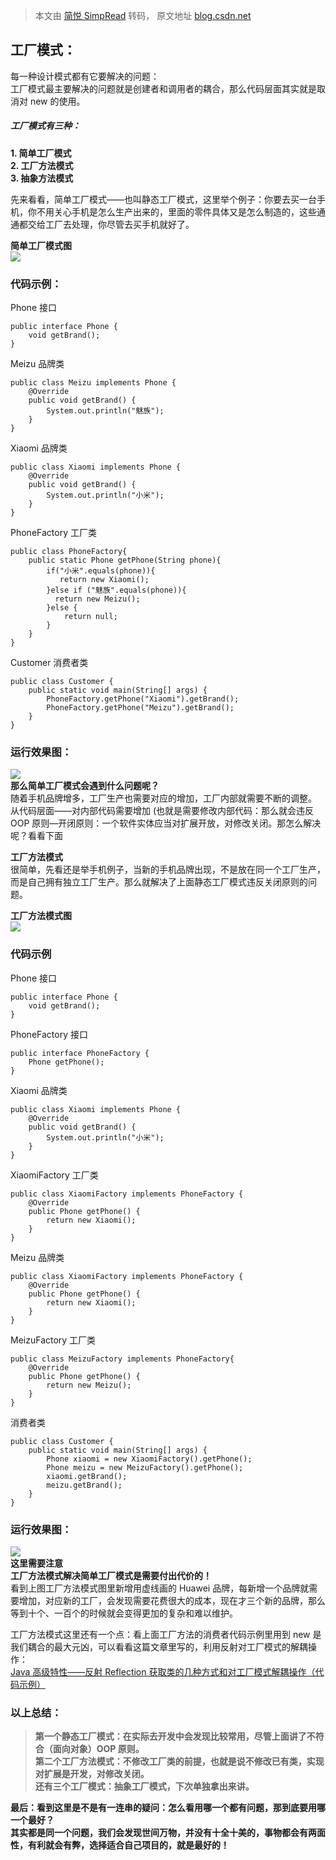 > 本文由 [简悦 SimpRead](http://ksria.com/simpread/) 转码， 原文地址 [blog.csdn.net](https://blog.csdn.net/A_hxy/article/details/105758657)

工厂模式：
-----

每一种设计模式都有它要解决的问题：  
工厂模式最主要解决的问题就是创建者和调用者的耦合，那么代码层面其实就是取消对 new 的使用。

##### 工厂模式有三种：

**1. 简单工厂模式  
2. 工厂方法模式  
3. 抽象方法模式**

先来看看，简单工厂模式——也叫静态工厂模式，这里举个例子：你要去买一台手机，你不用关心手机是怎么生产出来的，里面的零件具体又是怎么制造的，这些通通都交给工厂去处理，你尽管去买手机就好了。

**简单工厂模式图**  
![](https://img-blog.csdnimg.cn/20200426164316984.png?x-oss-process=image/watermark,type_ZmFuZ3poZW5naGVpdGk,shadow_10,text_aHR0cHM6Ly9ibG9nLmNzZG4ubmV0L0FfaHh5,size_16,color_FFFFFF,t_70)

### 代码示例：

Phone 接口

```
public interface Phone {
    void getBrand();
}
```

Meizu 品牌类

```
public class Meizu implements Phone {
    @Override
    public void getBrand() {
        System.out.println("魅族");
    }
}
```

Xiaomi 品牌类

```
public class Xiaomi implements Phone {
    @Override
    public void getBrand() {
        System.out.println("小米");
    }
}
```

PhoneFactory 工厂类

```
public class PhoneFactory{
    public static Phone getPhone(String phone){
        if("小米".equals(phone)){
           return new Xiaomi();
        }else if ("魅族".equals(phone)){
          return new Meizu();
        }else {
            return null;
        }
    }
}
```

Customer 消费者类

```
public class Customer {
    public static void main(String[] args) {
        PhoneFactory.getPhone("Xiaomi").getBrand();
        PhoneFactory.getPhone("Meizu").getBrand();
    }
}
```

### 运行效果图：

![](https://img-blog.csdnimg.cn/20200426190209484.png)  
**那么简单工厂模式会遇到什么问题呢？**  
随着手机品牌增多，工厂生产也需要对应的增加，工厂内部就需要不断的调整。  
从代码层面——对内部代码需要增加 (也就是需要修改内部代码：那么就会违反 OOP 原则—开闭原则：一个软件实体应当对扩展开放，对修改关闭。那怎么解决呢？看看下面

**工厂方法模式**  
很简单，先看还是举手机例子，当新的手机品牌出现，不是放在同一个工厂生产，而是自己拥有独立工厂生产。那么就解决了上面静态工厂模式违反关闭原则的问题。

**工厂方法模式图**  
![](https://img-blog.csdnimg.cn/20200426164343845.png?x-oss-process=image/watermark,type_ZmFuZ3poZW5naGVpdGk,shadow_10,text_aHR0cHM6Ly9ibG9nLmNzZG4ubmV0L0FfaHh5,size_16,color_FFFFFF,t_70)

### 代码示例

Phone 接口

```
public interface Phone {
    void getBrand();
}
```

PhoneFactory 接口

```
public interface PhoneFactory {
    Phone getPhone();
}
```

Xiaomi 品牌类

```
public class Xiaomi implements Phone {
    @Override
    public void getBrand() {
        System.out.println("小米");
    }
}
```

XiaomiFactory 工厂类

```
public class XiaomiFactory implements PhoneFactory {
    @Override
    public Phone getPhone() {
        return new Xiaomi();
    }
}
```

Meizu 品牌类

```
public class XiaomiFactory implements PhoneFactory {
    @Override
    public Phone getPhone() {
        return new Xiaomi();
    }
}
```

MeizuFactory 工厂类

```
public class MeizuFactory implements PhoneFactory{
    @Override
    public Phone getPhone() {
        return new Meizu();
    }
}
```

消费者类

```
public class Customer {
    public static void main(String[] args) {
        Phone xiaomi = new XiaomiFactory().getPhone();
        Phone meizu = new MeizuFactory().getPhone();
        xiaomi.getBrand();
        meizu.getBrand();
    }
}
```

### 运行效果图：

![](https://img-blog.csdnimg.cn/20200426215113527.png)  
**这里需要注意  
工厂方法模式解决简单工厂模式是需要付出代价的！**  
看到上图工厂方法模式图里新增用虚线画的 Huawei 品牌，每新增一个品牌就需要增加，对应新的工厂，会发现需要花费很大的成本，现在才三个新的品牌，那么等到十个、一百个的时候就会变得更加的复杂和难以维护。

工厂方法模式这里还有一个点：看上面工厂方法的消费者代码示例里用到 new 是我们耦合的最大元凶，可以看看这篇文章里写的，利用反射对工厂模式的解耦操作：  
[Java 高级特性——反射 Reflection 获取类的几种方式和对工厂模式解耦操作（代码示例）](https://blog.csdn.net/A_hxy/article/details/105992426)

### 以上总结：

> **第一个静态工厂模式：在实际去开发中会发现比较常用，尽管上面讲了不符合（面向对象）OOP 原则。**  
> **第二个工厂方法模式：不修改工厂类的前提，也就是说不修改已有类，实现对扩展是开发，对修改关闭。**  
> **还有三个工厂模式：抽象工厂模式，下次单独拿出来讲。**

**最后：看到这里是不是有一连串的疑问：怎么看用哪一个都有问题，那到底要用哪一个最好？  
其实都是同一个问题，我们会发现世间万物，并没有十全十美的，事物都会有两面性，有利就会有弊，选择适合自己项目的，就是最好的！**